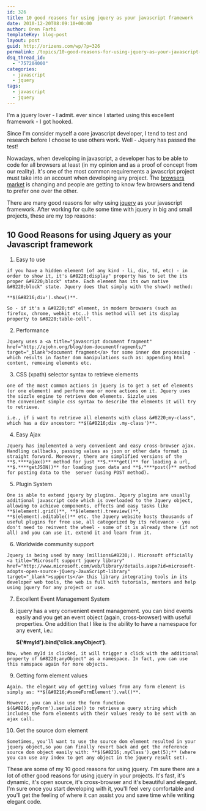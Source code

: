 ```yaml
---
id: 326
title: 10 good reasons for using jquery as your javascript framework
date: 2010-12-20T08:09:10+00:00
author: Oren Farhi 
templateKey: blog-post
layout: post
guid: http://orizens.com/wp/?p=326
permalink: /topics/10-good-reasons-for-using-jquery-as-your-javascript-framework/
dsq_thread_id:
  - "757204000"
categories:
  - javascript
  - jquery
tags:
  - javascript
  - jquery
---
```

I'm a jquery lover - I admit. ever since I started using this excellent framework - I got hooked.

Since I'm consider myself a core javascript developer, I tend to test and research before I choose to use others work. Well - Jquery has passed the test!

Nowadays, when developing in javascript, a developer has to be able to code for all browsers at least (in my opinion and as a proof of concept from our reality). It's one of the most common requirements a javascript project must take into an account when developing any project. The <a title="browsers market share" href="http://www.w3schools.com/browsers/browsers_stats.asp" target="_blank">browsers market</a> is changing and people are getting to know few browsers and tend to prefer one over the other.

There are many good reasons for why using <a title="Jquery javascript framework" href="http://www.jquery.com" target="_blank">jquery</a> as your javascript framework. After working for quite some time with jquery in big and small projects, these are my top reasons:

## <!--more-->10 Good Reasons for using Jquery as your Javascript framework





  1. Easy to use
  
    if you have a hidden element (of any kind - li, div, td, etc) - in order to show it, it's &#8220;display" property has to set the its proper &#8220;block" state. Each element has its own native &#8220;block" state. Jquery does that simply with the show() method:
  
    **$(&#8216;div').show()**.
  
    So - if it's a &#8220;td" element, in modern browsers (such as firefox, chrome, webkit etc..) this method will set its display property to &#8220;table-cell".
  2. Performance
  
    Jquery uses a <a title="javascript document fragment" href="http://ejohn.org/blog/dom-documentfragments/" target="_blank">document fragment</a> for some inner dom processing - which results in faster dom manipulations such as: appending html content, removing elements etc.
  3. CSS (xpath) selector syntax to retrieve elements
  
    one of the most common actions in jquery is to get a set of elements (or one element) and perform one or more actions on it. Jquery uses the sizzle engine to retrieve dom elements. Sizzle uses the convenient simple css syntax to describe the elements it will try to retrieve.
  
    i.e., if i want to retrieve all elements with class &#8220;my-class", which has a div ancestor: **$(&#8216;div .my-class')**.
  4. Easy Ajax
  
    Jquery has implemented a very convenient and easy cross-browser ajax. Handling callbacks, passing values as json or other data format is straight forward. Moreover, there are simplified versions of the **$.****ajax()** method for just **$.****get()** for loading a url, **$.****getJSON()** for loading json data and **$.****post()** method for posting data to the  server (using POST method).
  5. Plugin System
  
    One is able to extend jquery by plugins. Jquery plugins are usually additional javascript code which is overloaded to the Jquery object, allowing to achieve components, effects and easy tasks like **$(element).grid()**, **$(element).treeview()**, **$(element).editable()** etc. the Jquery website hosts thousands of useful plugins for free use, all categorized by its relevance - you don't need to reinvent the wheel - some of it is already there (if not all) and you can use it, extend it and learn from it.
  6. Worldwide community support
  
    Jquery is being used by many (millions&#8230;). Microsoft officially <a title="Microsoft support jquery library" href="http://www.microsoft.com/web/library/details.aspx?id=microsoft-adopts-open-source-jQuery-JavaScript-library" target="_blank">supports</a> this library integrating tools in its developer web tools, the web is full with tutorials, mentors and help using jquery for any project or use.
  7. Excellent Event Management System
  8. jquery has a very convenient event management. you can bind events easily and you get an event object (again, cross-browser) with useful properties. One addition that I like is the ability to have a namespace for any event, i.e.:
  
     **$(&#8216;#myId').bind(&#8216;click.anyObject')**.
  
    Now, when myId is clicked, it will trigger a click with the additional property of &#8220;anyObject" as a namespace. In fact, you can use this namspace again for more objects.
  9. Getting form element values
  
    Again. the elegant way of getting values from any form element is simply as: **$(&#8216;#someFormElement').val()**.
  
    However, you can also use the form function $(&#8216;myForm').serialize() to retrieve a query string which includes the form elements with their values ready to be sent with an ajax call.
 10. Get the source dom element
  
    Sometimes, you'll want to use the source dom element resulted in your jquery object,so you can finally revert back and get the reference source dom object easily with: **$(&#8216;.myClass').get(5);** (where you can use any index to get any object in the jquery result set).

These are some of my 10 good reasons for using jquery. I'm sure there are a lot of other good reasons for using jquery in your projects. It's fast, it's dynamic, it's open source, it's cross-browser and it's beautiful and elegant. I'm sure once you start developing with it, you'll feel very comfortable and you'll get the feeling of where it can assist you and save time while writing elegant code.